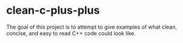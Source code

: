 # clean-c-plus-plus

The goal of this project is to attempt to give examples of what clean, concise, and easy to read C++ code could look like.

